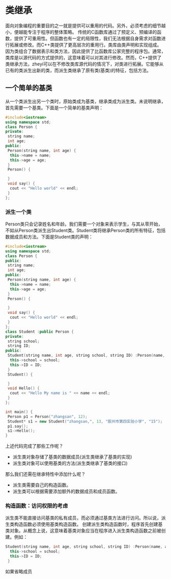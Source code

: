 # 类继承

面向对象编程的重要目的之一就是提供可以重用的代码。另外，必须考虑的细节越小，便越能专注于程序的整体策略。
传统的C函数库通过了预定义、预编译的函数，提供了可重用性。但函数也有一定的局限性，我们无法根据自身需求对函数进行拓展或修改。而C++类提供了更高层次的重用行。类库由类声明和实现组成。因为类组合了数据表示和类方法，因此提供了比函数库公家完整的程序包。通常，类库是以源代码的方式提供的，这意味着可以对其进行修改。然而，C++提供了类继承方法，zheyi可以在不修改类库源代码的情况下，对类进行拓展。它能够从已有的类派生出新的类，而派生类继承了原有类(基类)的特征，包括方法。

## 一个简单的基类

从一个类派生出另一个类时，原始类成为基类，继承类成为派生类。未说明继承，首先需要一个基类。下面是一个简单的基类声明：

```cpp
#include<iostream>
using namespace std;
class Person {
private:
 string name;
 int age;
public:
 Person(string name, int age) {
  this->name = name;
  this->age = age;
 }
 Person() {

 }
 void say() {
  cout << "Hello world" << endl;
 }
};


```

### 派生一个类

Person类只会记录姓名和年龄。我们需要一个对象来表示学生，与其从零开始，不如从Person类派生出Student类。Student类将继承Person类的所有特征，包括数据成员和方法。下面是Student类的声明：

```cpp
#include<iostream>
using namespace std;
class Person {
public:
 string name;
 int age;
public:
 Person(string name, int age) {
  this->name = name;
  this->age = age;
 }
 Person() {

 }
 void say() {
  cout << "Hello world" << endl;
 }
};
class Student :public Person {
private:
 string school;
 string ID;
public:
 Student(string name, int age, string school, string ID) :Person(name, age) {
  this->school = school;
  this->ID = ID;
 }
 Student() {

 }
 void Hello() {
  cout << "Hello My name is " << name << endl;
 }
};

int main() {
 Person p1 = Person("zhangsan", 12);
 Student* s1 = new Student("zhangsan,", 13, "胶州市第四实验小学", "15");
 p1.say();
 s1->Hello();
}
```

上述代码完成了那些工作呢？

+ 派生类对象存储了基类的数据成员(派生类继承了基类的实现)
+ 派生类对象可以使用基类的方法(派生类继承了基类的接口)

那么我们还需在继承特性中添加什么呢？

+ 派生类需要自己的构造函数。
+ 派生类可以根据需要添加额外的数据成员和成员函数。

### 构造函数：访问权限的考虑

派生类不能直接访问基类的私有成员，而必须通过基类方法进行访问。所以说，派生类构造函数必须使用基类构造函数。
创建派生类构造函数时，程序首先创建基类对象。从概念上说，这意味着基类对象应当在程序进入派生类构造函数之前被创建。例如：

```cpp
Student(string name, int age, string school, string ID) :Person(name, age) {
  this->school = school;
  this->ID = ID;
 }
```

如果省略成员
